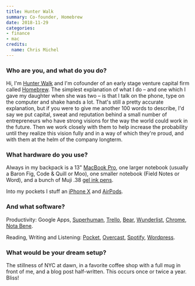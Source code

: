 ```yaml
---
title: Hunter Walk
summary: Co-founder, Homebrew 
date: 2018-11-29
categories:
- finance
- mac
credits:
  name: Chris Michel
---
```


### Who are you, and what do you do?

Hi, I'm [Hunter Walk](https://hunterwalk.com/ "Hunter's website.") and I'm cofounder of an early stage venture capital firm called [Homebrew](http://www.homebrew.co/ "A venture fund."). The simplest explanation of what I do – and one which I gave my daughter when she was two – is that I talk on the phone, type on the computer and shake hands a lot. That's still a pretty accurate explanation, but if you were to give me another 100 words to describe, I'd say we put capital, sweat and reputation behind a small number of entrepreneurs who have strong visions for the way the world could work in the future. Then we work closely with them to help increase the probability until they realize this vision fully and in a way of which they're proud, and with them at the helm of the company longterm.

### What hardware do you use?

Always in my backpack is a 13" [MacBook Pro][macbook-pro], one larger notebook (usually a Baron Fig, Code & Quill or Moo), one smaller notebook (Field Notes or Word), and a bunch of Muji .38 [gel ink pens][gel-ink-ballpoint].
 
Into my pockets I stuff an [iPhone X][iphone-x] and [AirPods][].

### And what software?

Productivity: Google Apps, [Superhuman][], [Trello][], [Bear][], [Wunderlist][], [Chrome][], [Nota Bene][nota-bene].
 
Reading, Writing and Listening: [Pocket][], [Overcast][overcast-ios], [Spotify][], [Wordpress][].

### What would be your dream setup?

The stillness of NYC at dawn, in a favorite coffee shop with a full mug in front of me, and a blog post half-written. This occurs once or twice a year. Bliss!

[airpods]: https://en.wikipedia.org/wiki/AirPods "Wireless in-ear headphones."
[bear]: https://bear.app/ "A note taking application for macOS."
[chrome]: https://www.google.com/intl/en/chrome/ "A WebKit-based browser, where each tab runs in its own thread."
[gel-ink-ballpoint]: https://www.muji.us/collections/pen-pencils "A ball-point pen."
[iphone-x]: https://en.wikipedia.org/wiki/IPhone_X "A 5.8 inch smartphone."
[macbook-pro]: https://www.apple.com/macbook-pro/ "A laptop."
[nota-bene]: https://www.notabene.com/ "Academic research and writing software."
[overcast-ios]: https://apps.apple.com/us/app/overcast-podcast-player/id888422857 "A podcast app."
[pocket]: https://getpocket.com/en/ "A service for storing links to look at later on."
[spotify]: https://open.spotify.com/__noul__?pfhp=2c2ccb58-8a92-4713-a1c0-8b43b3090b49 "A music streaming service."
[superhuman]: https://superhuman.com/ "A smart email service."
[trello]: https://trello.com/ "A project management service."
[wordpress]: https://wordpress.com/ "Weblog publishing software."
[wunderlist]: http://web.archive.org/web/20210128064548/https://www.wunderlist.com/ "A cloud-syncing to-do manager."
